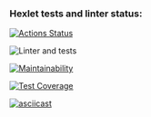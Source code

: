 ### Hexlet tests and linter status:
[![Actions Status](https://github.com/artemmrgz/python-project-lvl2/workflows/hexlet-check/badge.svg)](https://github.com/artemmrgz/python-project-lvl2/actions)

![Linter and tests](https://https://github.com/artemmrgz/python-project-lvl2/actions/workflows/linter_and_tests.yml/badge.svg)

[![Maintainability](https://api.codeclimate.com/v1/badges/6c38e6f7fb09c7d598d8/maintainability)](https://codeclimate.com/github/artemmrgz/python-project-lvl2/maintainability)

[![Test Coverage](https://api.codeclimate.com/v1/badges/6c38e6f7fb09c7d598d8/test_coverage)](https://codeclimate.com/github/artemmrgz/python-project-lvl2/test_coverage)

[![asciicast](https://asciinema.org/a/tyny2zuqr2kiMn2M0XmBRGrxK.png)](https://asciinema.org/a/tyny2zuqr2kiMn2M0XmBRGrxK)

